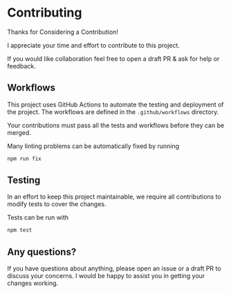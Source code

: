# Contributing

Thanks for Considering a Contribution!

I appreciate your time and effort to contribute to this project.

If you would like collaboration feel free to open a draft PR & ask for help or feedback.

## Workflows

This project uses GitHub Actions to automate the testing and deployment of the project. The workflows are defined in the `.github/workflows` directory.

Your contributions must pass all the tests and workflows before they can be merged.

Many linting problems can be automatically fixed by running 

```sh
npm run fix
```

## Testing

In an effort to keep this project maintainable, we require all contributions to modify tests to cover the changes. 

Tests can be run with

```sh
npm test
```


## Any questions?

If you have questions about anything, please open an issue or a draft PR to discuss your concerns. I would be happy to assist you in getting your changes working.
